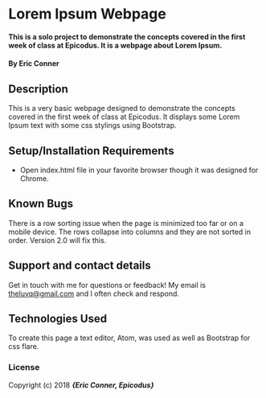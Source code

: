 # Lorem Ipsum Webpage

#### This is a solo project to demonstrate the concepts covered in the first week of class at Epicodus. It is a webpage about Lorem Ipsum.

#### By Eric Conner

## Description

This is a very basic webpage designed to demonstrate the concepts covered in the first week of class at Epicodus. It displays some Lorem Ipsum text with some css stylings using Bootstrap.

## Setup/Installation Requirements

* Open index.html file in your favorite browser though it was designed for Chrome.

## Known Bugs

There is a row sorting issue when the page is minimized too far or on a mobile device. The rows collapse into columns and they are not sorted in order. Version 2.0 will fix this.

## Support and contact details

Get in touch with me for questions or feedback! My email is theluvq@gmail.com and I often check and respond.

## Technologies Used

To create this page a text editor, Atom, was used as well as Bootstrap for css flare.

### License

Copyright (c) 2018 **_{Eric Conner, Epicodus}_**
